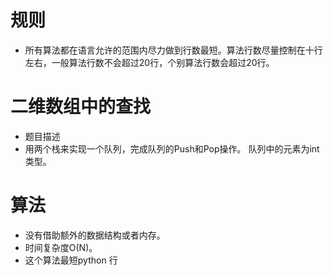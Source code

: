 # 规则

 - 所有算法都在语言允许的范围内尽力做到行数最短。算法行数尽量控制在十行左右，一般算法行数不会超过20行，个别算法行数会超过20行。


# 二维数组中的查找
 - 题目描述
 - 用两个栈来实现一个队列，完成队列的Push和Pop操作。 队列中的元素为int类型。



# 算法
 - 没有借助额外的数据结构或者内存。
 - 时间复杂度O(N)。
 - 这个算法最短python 行